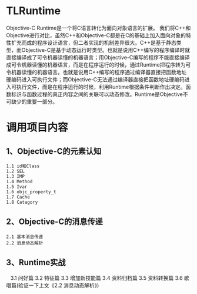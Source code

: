 # TLRuntime
Objective-C Runtime是一个将C语言转化为面向对象语言的扩展。 我们将C++和Objective进行对比，虽然C++和Objective-C都是在C的基础上加入面向对象的特性扩充而成的程序设计语言，但二者实现的机制差异很大。C++是基于静态类型，而Objective-C是基于动态运行时类型。也就是说用C++编写的程序编译时就直接编译成了可令机器读懂的机器语言；用Objective-C编写的程序不能直接编译成可令机器读懂的机器语言，而是在程序运行的时候，通过Runtime把程序转为可令机器读懂的机器语言。也就是说用C++编写的程序通过编译器直接把函数地址硬编码进入可执行文件；而Objective-C无法通过编译器直接把函数地址硬编码进入可执行文件，而是在程序运行的时候，利用Runtime根据条件判断作出决定。函数标识与函数过程的真正内容之间的关联可以动态修改。Runtime是Objective不可缺少的重要一部分。

# 调用项目内容

## 1、Objective-C的元素认知
    1.1 id和Class
    1.2 SEL
    1.3 IMP
    1.4 Method
    1.5 Ivar
    1.6 objc_property_t
    1.7 Cache
    1.8 Catagory
    
## 2、Objective-C的消息传递
    2.1 基本消息传递
    2.2 消息动态解析
    
## 3、Runtime实战
    3.1 问好篇
    3.2 特征篇
    3.3 增加新技能篇
    3.4 资料归档篇
    3.5 资料转换篇
    3.6 歌唱篇(验证一下上文《2.2 消息动态解析》)
    
